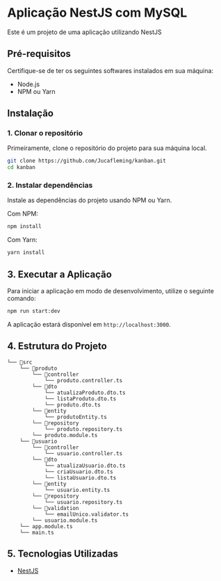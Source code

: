 # Aplicação NestJS com MySQL

Este é um projeto de uma aplicação utilizando NestJS

## Pré-requisitos

Certifique-se de ter os seguintes softwares instalados em sua máquina:

- Node.js
- NPM ou Yarn

## Instalação

### 1. Clonar o repositório

Primeiramente, clone o repositório do projeto para sua máquina local.

```bash
git clone https://github.com/Jucafleming/kanban.git
cd kanban
```

### 2. Instalar dependências

Instale as dependências do projeto usando NPM ou Yarn.

Com NPM:
```bash
npm install
```

Com Yarn:
```bash
yarn install
```
## 3. Executar a Aplicação

Para iniciar a aplicação em modo de desenvolvimento, utilize o seguinte comando:

```bash
npm run start:dev
```

A aplicação estará disponível em `http://localhost:3000`.



## 4. Estrutura do Projeto
```
└── 📁src
    └── 📁produto
        └── 📁controller
            └── produto.controller.ts
        └── 📁dto
            └── atualizaProduto.dto.ts
            └── listaProduto.dto.ts
            └── produto.dto.ts
        └── 📁entity
            └── produtoEntity.ts
        └── 📁repository
            └── produto.repository.ts
        └── produto.module.ts
    └── 📁usuario
        └── 📁controller
            └── usuario.controller.ts
        └── 📁dto
            └── atualizaUsuario.dto.ts
            └── criaUsuario.dto.ts
            └── listaUsuario.dto.ts
        └── 📁entity
            └── usuario.entity.ts
        └── 📁repository
            └── usuario.repository.ts
        └── 📁validation
            └── emailUnico.validator.ts
        └── usuario.module.ts
    └── app.module.ts
    └── main.ts
```



##  5. Tecnologias Utilizadas

- [NestJS](https://nestjs.com/)


